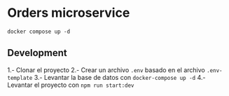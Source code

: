 # Orders microservice
```
docker compose up -d
```

## Development

1.- Clonar el proyecto
2.- Crear un archivo `.env` basado en el archivo `.env-template`
3.- Levantar la base de datos con `docker-compose up -d`
4.- Levantar el proyecto con `npm run start:dev`

